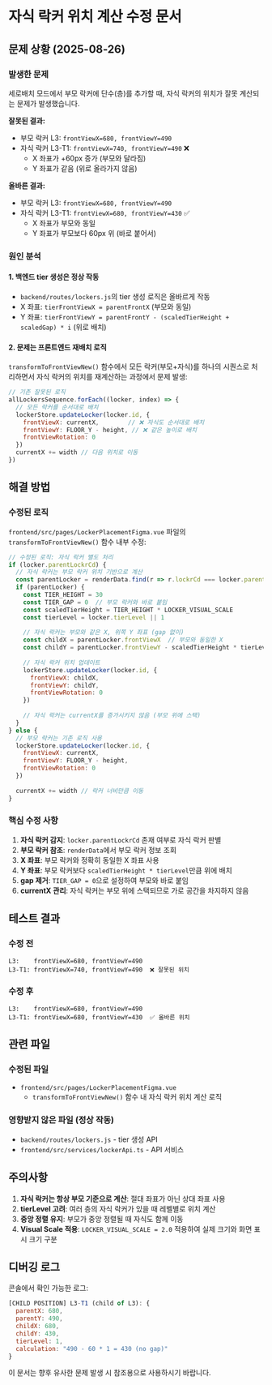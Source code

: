 # 자식 락커 위치 계산 수정 문서

## 문제 상황 (2025-08-26)

### 발생한 문제
세로배치 모드에서 부모 락커에 단수(층)를 추가할 때, 자식 락커의 위치가 잘못 계산되는 문제가 발생했습니다.

**잘못된 결과:**
- 부모 락커 L3: `frontViewX=680, frontViewY=490`
- 자식 락커 L3-T1: `frontViewX=740, frontViewY=490` ❌
  - X 좌표가 +60px 증가 (부모와 달라짐)
  - Y 좌표가 같음 (위로 올라가지 않음)

**올바른 결과:**
- 부모 락커 L3: `frontViewX=680, frontViewY=490`
- 자식 락커 L3-T1: `frontViewX=680, frontViewY=430` ✅
  - X 좌표가 부모와 동일
  - Y 좌표가 부모보다 60px 위 (바로 붙어서)

### 원인 분석

#### 1. 백엔드 tier 생성은 정상 작동
- `backend/routes/lockers.js`의 tier 생성 로직은 올바르게 작동
- X 좌표: `tierFrontViewX = parentFrontX` (부모와 동일)
- Y 좌표: `tierFrontViewY = parentFrontY - (scaledTierHeight + scaledGap) * i` (위로 배치)

#### 2. 문제는 프론트엔드 재배치 로직
`transformToFrontViewNew()` 함수에서 모든 락커(부모+자식)를 하나의 시퀀스로 처리하면서 자식 락커의 위치를 재계산하는 과정에서 문제 발생:

```javascript
// 기존 잘못된 로직
allLockersSequence.forEach((locker, index) => {
  // 모든 락커를 순서대로 배치
  lockerStore.updateLocker(locker.id, {
    frontViewX: currentX,        // ❌ 자식도 순서대로 배치
    frontViewY: FLOOR_Y - height, // ❌ 같은 높이로 배치
    frontViewRotation: 0
  })
  currentX += width // 다음 위치로 이동
})
```

## 해결 방법

### 수정된 로직
`frontend/src/pages/LockerPlacementFigma.vue` 파일의 `transformToFrontViewNew()` 함수 내부 수정:

```javascript
// 수정된 로직: 자식 락커 별도 처리
if (locker.parentLockrCd) {
  // 자식 락커는 부모 락커 위치 기반으로 계산
  const parentLocker = renderData.find(r => r.lockrCd === locker.parentLockrCd)
  if (parentLocker) {
    const TIER_HEIGHT = 30
    const TIER_GAP = 0  // 부모 락커와 바로 붙임
    const scaledTierHeight = TIER_HEIGHT * LOCKER_VISUAL_SCALE
    const tierLevel = locker.tierLevel || 1
    
    // 자식 락커는 부모와 같은 X, 위쪽 Y 좌표 (gap 없이)
    const childX = parentLocker.frontViewX  // 부모와 동일한 X
    const childY = parentLocker.frontViewY - scaledTierHeight * tierLevel  // 위쪽으로
    
    // 자식 락커 위치 업데이트
    lockerStore.updateLocker(locker.id, {
      frontViewX: childX,
      frontViewY: childY,
      frontViewRotation: 0
    })
    
    // 자식 락커는 currentX를 증가시키지 않음 (부모 위에 스택)
  }
} else {
  // 부모 락커는 기존 로직 사용
  lockerStore.updateLocker(locker.id, {
    frontViewX: currentX,
    frontViewY: FLOOR_Y - height,
    frontViewRotation: 0
  })
  
  currentX += width // 락커 너비만큼 이동
}
```

### 핵심 수정 사항

1. **자식 락커 감지**: `locker.parentLockrCd` 존재 여부로 자식 락커 판별
2. **부모 락커 참조**: `renderData`에서 부모 락커 정보 조회
3. **X 좌표**: 부모 락커와 정확히 동일한 X 좌표 사용
4. **Y 좌표**: 부모 락커보다 `scaledTierHeight * tierLevel`만큼 위에 배치
5. **gap 제거**: `TIER_GAP = 0`으로 설정하여 부모와 바로 붙임
6. **currentX 관리**: 자식 락커는 부모 위에 스택되므로 가로 공간을 차지하지 않음

## 테스트 결과

### 수정 전
```
L3:    frontViewX=680, frontViewY=490
L3-T1: frontViewX=740, frontViewY=490  ❌ 잘못된 위치
```

### 수정 후
```
L3:    frontViewX=680, frontViewY=490
L3-T1: frontViewX=680, frontViewY=430  ✅ 올바른 위치
```

## 관련 파일

### 수정된 파일
- `frontend/src/pages/LockerPlacementFigma.vue`
  - `transformToFrontViewNew()` 함수 내 자식 락커 위치 계산 로직

### 영향받지 않은 파일 (정상 작동)
- `backend/routes/lockers.js` - tier 생성 API
- `frontend/src/services/lockerApi.ts` - API 서비스

## 주의사항

1. **자식 락커는 항상 부모 기준으로 계산**: 절대 좌표가 아닌 상대 좌표 사용
2. **tierLevel 고려**: 여러 층의 자식 락커가 있을 때 레벨별로 위치 계산
3. **중앙 정렬 유지**: 부모가 중앙 정렬될 때 자식도 함께 이동
4. **Visual Scale 적용**: `LOCKER_VISUAL_SCALE = 2.0` 적용하여 실제 크기와 화면 표시 크기 구분

## 디버깅 로그

콘솔에서 확인 가능한 로그:
```javascript
[CHILD POSITION] L3-T1 (child of L3): {
  parentX: 680,
  parentY: 490,
  childX: 680,
  childY: 430,
  tierLevel: 1,
  calculation: "490 - 60 * 1 = 430 (no gap)"
}
```

이 문서는 향후 유사한 문제 발생 시 참조용으로 사용하시기 바랍니다.